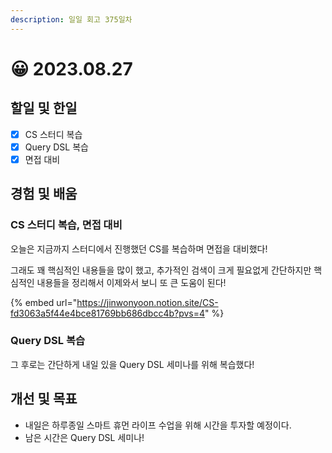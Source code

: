 ```yaml
---
description: 일일 회고 375일차
---
```


# 😀 2023.08.27

## 할일 및 한일&#x20;

* [x] CS 스터디 복습&#x20;
* [x] Query DSL 복습&#x20;
* [x] 면접 대비&#x20;

## 경험 및 배움&#x20;

### CS 스터디 복습, 면접 대비&#x20;

오늘은 지금까지 스터디에서 진행했던 CS를 복습하며 면접을 대비했다!

그래도 꽤 핵심적인 내용들을 많이 했고, 추가적인 검색이 크게 필요없게 간단하지만 핵심적인 내용들을 정리해서 이제와서 보니 또 큰 도움이 된다!

{% embed url="https://jinwonyoon.notion.site/CS-fd3063a5f44e4bce81769bb686dbcc4b?pvs=4" %}

### Query DSL 복습&#x20;

그 후로는 간단하게 내일 있을 Query DSL 세미나를 위해 복습했다!

## 개선 및 목표&#x20;

* 내일은 하루종일 스마트 휴먼 라이프 수업을 위해 시간을 투자할 예정이다.&#x20;
* 남은 시간은 Query DSL 세미나!&#x20;

